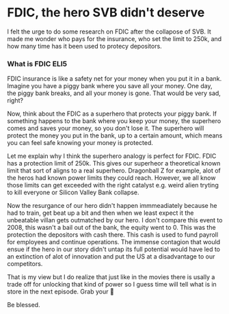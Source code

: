 
# FDIC, the hero SVB didn't deserve


I felt the urge to do some research on FDIC after the collapose of SVB. It made me wonder who pays for the insurance, who set the limit to 250k, and how many time has it been used to protecy depositors.

### What is FDIC ELI5

FDIC insurance is like a safety net for your money when you put it in a bank. Imagine you have a piggy bank where you save all your money. One day, the piggy bank breaks, and all your money is gone. That would be very sad, right?

Now, think about the FDIC as a superhero that protects your piggy bank. If something happens to the bank where you keep your money, the superhero comes and saves your money, so you don't lose it. The superhero will protect the money you put in the bank, up to a certain amount, which means you can feel safe knowing your money is protected.


Let me explain why I think the superhero analogy is perfect for FDIC. FDIC has a protection limit of 250k. This gives our superheor a theoretical known limit that sort of aligns to a real superhero. Dragonball Z for example, alot of the heros had known power limits they could reach. However, we all know those limits can get exceeded with the right catalyst e.g. weird alien tryting to kill everyone or Silicon Valley Bank collapse. 

Now the resurgance of our hero didn't happen immmeadiately because he had to train, get beat up a bit and then when we least expect it the unbeatable villan gets outmatched by our hero. I don't compare this event to 2008, this wasn't a bail out of the bank, the equity went to 0. This was the protection the depositors with cash there. This cash is used to fund payroll for employees and continue operations. The immense contagion that would ensue if the hero in our story didn't untap its full potential would have led to an extinction of alot of innovation and put the US at a disadvantage to our competitors.

That is my view but I do realize that just like in the movies there is usally a trade off for unlocking that kind of power so I guess time will tell what is in store in the next episode. Grab your 🍿

Be blessed.

